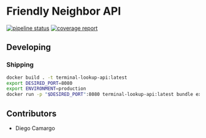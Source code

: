 # Friendly Neighbor API

[![pipeline status](https://gitlab.com/belfazt/terminal-lookup/badges/master/pipeline.svg)](https://gitlab.com/belfazt/terminal-lookup/commits/master)
[![coverage report](https://gitlab.com/belfazt/terminal-lookup/badges/master/coverage.svg)](https://gitlab.com/belfazt/terminal-lookup/commits/master)

## Developing

### Shipping

```sh
docker build . -t terminal-lookup-api:latest
export DESIRED_PORT=8080
export ENVIRONMENT=production
docker run -p "$DESIRED_PORT":8080 terminal-lookup-api:latest bundle exec rackup -o 0.0.0.0 -E "$ENVIRONMENT" -p 8080
```

## Contributors
* Diego Camargo
